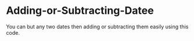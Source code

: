 # Adding-or-Subtracting-Datee
You can but any two dates then adding or subtracting them easily using this code. 
